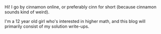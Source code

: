 Hi! I go by cinnamon online, or preferably cinn for short (because cinnamon sounds kind of weird).

I'm a 12 year old girl who's interested in higher math, and this blog will primarily consist of my solution write-ups.
